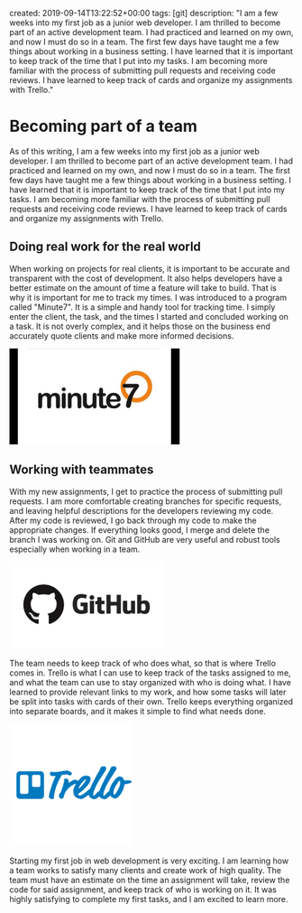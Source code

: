 created: 2019-09-14T13:22:52+00:00
tags: [git]
description: "I am a few weeks into my first job as a junior web developer. I am thrilled to become part of an active development team. I had practiced and learned on my own, and now I must do so in a team. The first few days have taught me a few things about working in a business setting. I have learned that it is important to keep track of the time that I put into my tasks. I am becoming more familiar with the process of submitting pull requests and receiving code reviews. I have learned to keep track of cards and organize my assignments with Trello."

# Becoming part of a team

As of this writing, I am a few weeks into my first job as a junior web developer. I am thrilled to become part of an active development team. I had practiced and learned on my own, and now I must do so in a team. The first few days have taught me a few things about working in a business setting. I have learned that it is important to keep track of the time that I put into my tasks. I am becoming more familiar with the process of submitting pull requests and receiving code reviews. I have learned to keep track of cards and organize my assignments with Trello.

## Doing real work for the real world

When working on projects for real clients, it is important to be accurate and transparent with the cost of development. It also helps developers have a better estimate on the amount of time a feature will take to build. That is why it is important for me to track my times. I was introduced to a program called "Minute7". It is a simple and handy tool for tracking time. I simply enter the client, the task, and the times I started and concluded working on a task. It is not overly complex, and it helps those on the business end accurately quote clients and make more informed decisions.

<img alt="" src="images/minute7.jpg" height="170" width="302" />

## Working with teammates

With my new assignments, I get to practice the process of submitting pull requests. I am more comfortable creating branches for specific requests, and leaving helpful descriptions for the developers reviewing my code. After my code is reviewed, I go back through my code to make the appropriate changes. If everything looks good, I merge and delete the branch I was working on. Git and GitHub are very useful and robust tools especially when working in a team.

<img alt="" src="images/github.jpg" height="154" width="274" />

The team needs to keep track of who does what, so that is where Trello comes in. Trello is what I can use to keep track of the tasks assigned to me, and what the team can use to stay organized with who is doing what. I have learned to provide relevant links to my work, and how some tasks will later be split into tasks with cards of their own. Trello keeps everything organized into separate boards, and it makes it simple to find what needs done.

<img alt="" src="images/Trello.png" height="217" width="217" />

Starting my first job in web development is very exciting. I am learning how a team works to satisfy many clients and create work of high quality. The team must have an estimate on the time an assignment will take, review the code for said assignment, and keep track of who is working on it. It was highly satisfying to complete my first tasks, and I am excited to learn more.  

